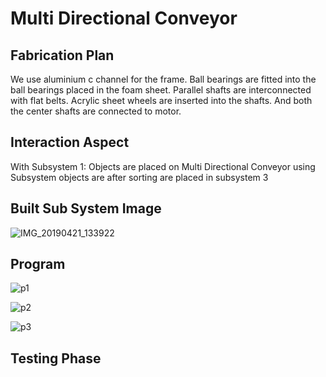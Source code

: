 # Multi Directional Conveyor

## Fabrication Plan
We use aluminium c channel for the frame. Ball bearings are fitted into the ball bearings placed in the foam sheet. Parallel shafts are interconnected with flat belts. Acrylic sheet wheels are inserted into the shafts. And both the center shafts are connected to motor.

## Interaction Aspect

With Subsystem 1: Objects are placed on Multi Directional Conveyor using Subsystem objects are after sorting are placed in subsystem 3

## Built Sub System Image

![IMG_20190421_133922](https://user-images.githubusercontent.com/47111026/56917131-54d16500-6ad8-11e9-91bf-247ea1522dd3.jpg)

## Program

![p1](https://user-images.githubusercontent.com/47111026/56938235-60e01580-6b1e-11e9-8475-3d512afd9b5e.PNG)

![p2](https://user-images.githubusercontent.com/47111026/56938234-60477f00-6b1e-11e9-801d-80e12d9b1d16.PNG)

![p3](https://user-images.githubusercontent.com/47111026/56938230-5faee880-6b1e-11e9-8e74-1cf7ec956fb6.PNG)

## Testing Phase


